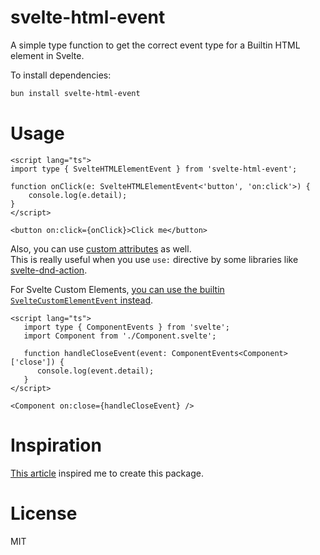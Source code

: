 # svelte-html-event

A simple type function to get the correct event type for a Builtin HTML element in Svelte.

To install dependencies:

```bash
bun install svelte-html-event
```

# Usage

```svelte
<script lang="ts">
import type { SvelteHTMLElementEvent } from 'svelte-html-event';

function onClick(e: SvelteHTMLElementEvent<'button', 'on:click'>) {
    console.log(e.detail);
}
</script>

<button on:click={onClick}>Click me</button>
```

Also, you can use [custom attributes](https://svelte.dev/docs/typescript#enhancing-built-in-dom-types) as well.  
This is really useful when you use `use:` directive by some libraries like [svelte-dnd-action](https://github.com/isaacHagoel/svelte-dnd-action).


For Svelte Custom Elements, [you can use the builtin `SvelteCustomElementEvent` instead](https://svelte.dev/docs/svelte#types-componentevents).
```svelte
<script lang="ts">
   import type { ComponentEvents } from 'svelte';
   import Component from './Component.svelte';

   function handleCloseEvent(event: ComponentEvents<Component>['close']) {
	  console.log(event.detail);
   }
</script>

<Component on:close={handleCloseEvent} />
```

# Inspiration
[This article](https://www.totaltypescript.com/event-types-in-react-and-typescript) inspired me to create this package.

# License
MIT
